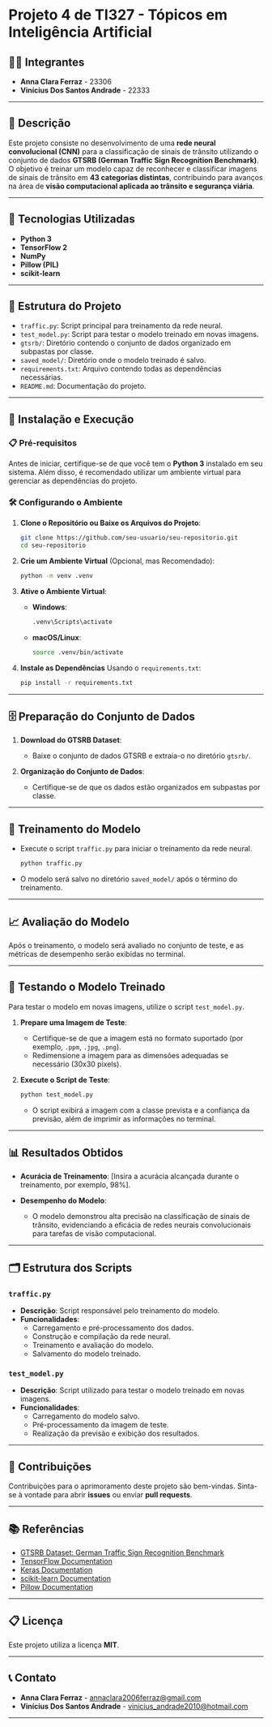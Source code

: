 # Projeto 4 de TI327 - Tópicos em Inteligência Artificial

## 🧑‍🎓 Integrantes
- **Anna Clara Ferraz** - 23306
- **Vinícius Dos Santos Andrade** - 22333

---

## 📝 Descrição

Este projeto consiste no desenvolvimento de uma **rede neural convolucional (CNN)** para a classificação de sinais de trânsito utilizando o conjunto de dados **GTSRB (German Traffic Sign Recognition Benchmark)**. O objetivo é treinar um modelo capaz de reconhecer e classificar imagens de sinais de trânsito em **43 categorias distintas**, contribuindo para avanços na área de **visão computacional aplicada ao trânsito e segurança viária**.

---

## 🚀 Tecnologias Utilizadas

- **Python 3**
- **TensorFlow 2**
- **NumPy**
- **Pillow (PIL)**
- **scikit-learn**

---

## 📂 Estrutura do Projeto

- `traffic.py`: Script principal para treinamento da rede neural.
- `test_model.py`: Script para testar o modelo treinado em novas imagens.
- `gtsrb/`: Diretório contendo o conjunto de dados organizado em subpastas por classe.
- `saved_model/`: Diretório onde o modelo treinado é salvo.
- `requirements.txt`: Arquivo contendo todas as dependências necessárias.
- `README.md`: Documentação do projeto.

---

## 🔧 Instalação e Execução

### 📋 Pré-requisitos
Antes de iniciar, certifique-se de que você tem o **Python 3** instalado em seu sistema. Além disso, é recomendado utilizar um ambiente virtual para gerenciar as dependências do projeto.

### 🛠️ Configurando o Ambiente

1. **Clone o Repositório ou Baixe os Arquivos do Projeto**:
   ```bash
   git clone https://github.com/seu-usuario/seu-repositorio.git
   cd seu-repositorio
   ```

2. **Crie um Ambiente Virtual** (Opcional, mas Recomendado):
   ```bash
   python -m venv .venv
   ```

3. **Ative o Ambiente Virtual**:
   - **Windows**:
     ```bash
     .venv\Scripts\activate
     ```
   - **macOS/Linux**:
     ```bash
     source .venv/bin/activate
     ```

4. **Instale as Dependências** Usando o `requirements.txt`:
   ```bash
   pip install -r requirements.txt
   ```

---

## 🗄️ Preparação do Conjunto de Dados

1. **Download do GTSRB Dataset**:
   - Baixe o conjunto de dados GTSRB e extraia-o no diretório `gtsrb/`.

2. **Organização do Conjunto de Dados**:
   - Certifique-se de que os dados estão organizados em subpastas por classe.

---

## 🚀 Treinamento do Modelo

- Execute o script `traffic.py` para iniciar o treinamento da rede neural.
  ```bash
  python traffic.py
  ```
- O modelo será salvo no diretório `saved_model/` após o término do treinamento.

---

## 📈 Avaliação do Modelo

Após o treinamento, o modelo será avaliado no conjunto de teste, e as métricas de desempenho serão exibidas no terminal.

---

## 🧪 Testando o Modelo Treinado

Para testar o modelo em novas imagens, utilize o script `test_model.py`.

1. **Prepare uma Imagem de Teste**:
   - Certifique-se de que a imagem está no formato suportado (por exemplo, `.ppm`, `.jpg`, `.png`).
   - Redimensione a imagem para as dimensões adequadas se necessário (30x30 pixels).

2. **Execute o Script de Teste**:
   ```bash
   python test_model.py
   ```
   - O script exibirá a imagem com a classe prevista e a confiança da previsão, além de imprimir as informações no terminal.

---

## 📊 Resultados Obtidos

- **Acurácia de Treinamento**: [Insira a acurácia alcançada durante o treinamento, por exemplo, 98%].

- **Desempenho do Modelo**:
  - O modelo demonstrou alta precisão na classificação de sinais de trânsito, evidenciando a eficácia de redes neurais convolucionais para tarefas de visão computacional.

---

## 🗂️ Estrutura dos Scripts

### `traffic.py`
- **Descrição**: Script responsável pelo treinamento do modelo.
- **Funcionalidades**:
  - Carregamento e pré-processamento dos dados.
  - Construção e compilação da rede neural.
  - Treinamento e avaliação do modelo.
  - Salvamento do modelo treinado.

### `test_model.py`
- **Descrição**: Script utilizado para testar o modelo treinado em novas imagens.
- **Funcionalidades**:
  - Carregamento do modelo salvo.
  - Pré-processamento da imagem de teste.
  - Realização da previsão e exibição dos resultados.

---

## 🤝 Contribuições

Contribuições para o aprimoramento deste projeto são bem-vindas. Sinta-se à vontade para abrir **issues** ou enviar **pull requests**.

---

## 📚 Referências

- [GTSRB Dataset: German Traffic Sign Recognition Benchmark](http://benchmark.ini.rub.de/?section=gtsrb&subsection=dataset)
- [TensorFlow Documentation](https://www.tensorflow.org/api_docs)
- [Keras Documentation](https://keras.io/api/)
- [scikit-learn Documentation](https://scikit-learn.org/stable/documentation.html)
- [Pillow Documentation](https://pillow.readthedocs.io/en/stable/)

---

## 📋 Licença

Este projeto utiliza a licença **MIT**.

---

## 📞 Contato

- **Anna Clara Ferraz** - [annaclara2006ferraz@gmail.com](mailto:annaclara2006ferraz@gmail.com)
- **Vinícius Dos Santos Andrade** - [vinicius_andrade2010@hotmail.com](mailto:vinicius_andrade2010@hotmail.com)

---
